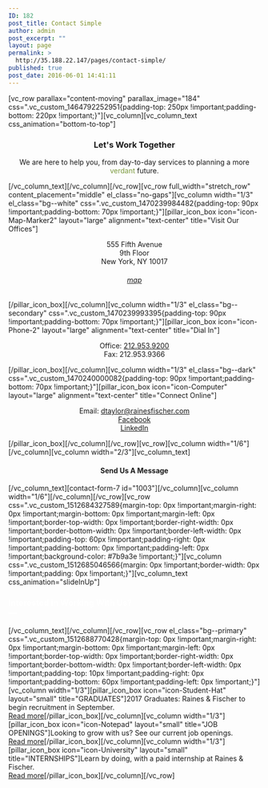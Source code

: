 ```yaml
---
ID: 182
post_title: Contact Simple
author: admin
post_excerpt: ""
layout: page
permalink: >
  http://35.188.22.147/pages/contact-simple/
published: true
post_date: 2016-06-01 14:41:11
---
```

<p>[vc_row parallax="content-moving" parallax_image="184" css=".vc_custom_1464792252951{padding-top: 250px !important;padding-bottom: 220px !important;}"][vc_column][vc_column_text css_animation="bottom-to-top"]</p>
<h3 style="text-align: center;">Let's Work Together</h3>
<p class="lead" style="text-align: center;">We are here to help you, from day-to-day services to planning a more <span style="color: #7b9a3e;">verdant</span> future.</p>
<p>[/vc_column_text][/vc_column][/vc_row][vc_row full_width="stretch_row" content_placement="middle" el_class="no-gaps"][vc_column width="1/3" el_class="bg--white" css=".vc_custom_1470239984482{padding-top: 90px !important;padding-bottom: 70px !important;}"][pillar_icon_box icon="icon-Map-Marker2" layout="large" alignment="text-center" title="Visit Our Offices"]</p>
<p style="text-align: center;">555 Fifth Avenue<br />
9th Floor<br />
New York, NY 10017</p>
<h6 style="text-align: center;"><a href="https://goo.gl/maps/A5RFp8bRLM52" target="_blank" rel="noopener">map</a></h6>
<p>[/pillar_icon_box][/vc_column][vc_column width="1/3" el_class="bg--secondary" css=".vc_custom_1470239993395{padding-top: 90px !important;padding-bottom: 70px !important;}"][pillar_icon_box icon="icon-Phone-2" layout="large" alignment="text-center" title="Dial In"]</p>
<p style="text-align: center;">Office: <a href="tel:212.953.9200">212.953.9200</a><br />
Fax: 212.953.9366</p>
<p>[/pillar_icon_box][/vc_column][vc_column width="1/3" el_class="bg--dark" css=".vc_custom_1470240000082{padding-top: 90px !important;padding-bottom: 70px !important;}"][pillar_icon_box icon="icon-Computer" layout="large" alignment="text-center" title="Connect Online"]</p>
<p style="text-align: center;">Email: <a href="mailto:dtaylor@rainesfischer.com">dtaylor@rainesfischer.com</a><br />
<a href="https://www.facebook.com/rainesfischer">Facebook</a><br />
<a href="https://www.linkedin.com/company/3352576?trk=tyah&amp;trkInfo=tarId%3A1398361953410%2Ctas%3ARaines%20%26%20Fischer%2Cidx%3A1-1-1">LinkedIn</a></p>
<p>[/pillar_icon_box][/vc_column][/vc_row][vc_row][vc_column width="1/6"][/vc_column][vc_column width="2/3"][vc_column_text]</p>
<h4 class="text-center" style="text-align: center;">Send Us A Message</h4>
<p>[/vc_column_text][contact-form-7 id="1003"][/vc_column][vc_column width="1/6"][/vc_column][/vc_row][vc_row css=".vc_custom_1512684327589{margin-top: 0px !important;margin-right: 0px !important;margin-bottom: 0px !important;margin-left: 0px !important;border-top-width: 0px !important;border-right-width: 0px !important;border-bottom-width: 0px !important;border-left-width: 0px !important;padding-top: 60px !important;padding-right: 0px !important;padding-bottom: 0px !important;padding-left: 0px !important;background-color: #7b9a3e !important;}"][vc_column css=".vc_custom_1512685046566{margin: 0px !important;border-width: 0px !important;padding: 0px !important;}"][vc_column_text css_animation="slideInUp"]</p>
<h3><span style="color: #ffffff;">Interested in Working With Us?<br />
—</span></h3>
<p>[/vc_column_text][/vc_column][/vc_row][vc_row el_class="bg--primary" css=".vc_custom_1512688770428{margin-top: 0px !important;margin-right: 0px !important;margin-bottom: 0px !important;margin-left: 0px !important;border-top-width: 0px !important;border-right-width: 0px !important;border-bottom-width: 0px !important;border-left-width: 0px !important;padding-top: 10px !important;padding-right: 0px !important;padding-bottom: 60px !important;padding-left: 0px !important;}"][vc_column width="1/3"][pillar_icon_box icon="icon-Student-Hat" layout="small" title="GRADUATES"]2017 Graduates: Raines &amp; Fischer to begin recruitment in September.<br />
<a href="#">Read more</a>[/pillar_icon_box][/vc_column][vc_column width="1/3"][pillar_icon_box icon="icon-Notepad" layout="small" title="JOB OPENINGS"]Looking to grow with us? See our current job openings.<br />
<a href="#">Read more</a>[/pillar_icon_box][/vc_column][vc_column width="1/3"][pillar_icon_box icon="icon-University" layout="small" title="INTERNSHIPS"]Learn by doing, with a paid internship at Raines &amp; Fischer.<br />
<a href="#">Read more</a>[/pillar_icon_box][/vc_column][/vc_row]</p>